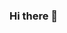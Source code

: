 ### Hi there 👋

<!--
**mesuttaskin/mesuttaskin** is a ✨ _special_ ✨ repository because its `README.md` (this file) appears on your GitHub profile.


![Github stats 1](https://github-readme-stats.vercel.app/api?username=mesuttaskin&show_icons=true&theme=gradient) 
![Github stats 2](https://github-readme-stats.vercel.app/api?username=mesuttaskin&show_icons=true&theme=radical)
